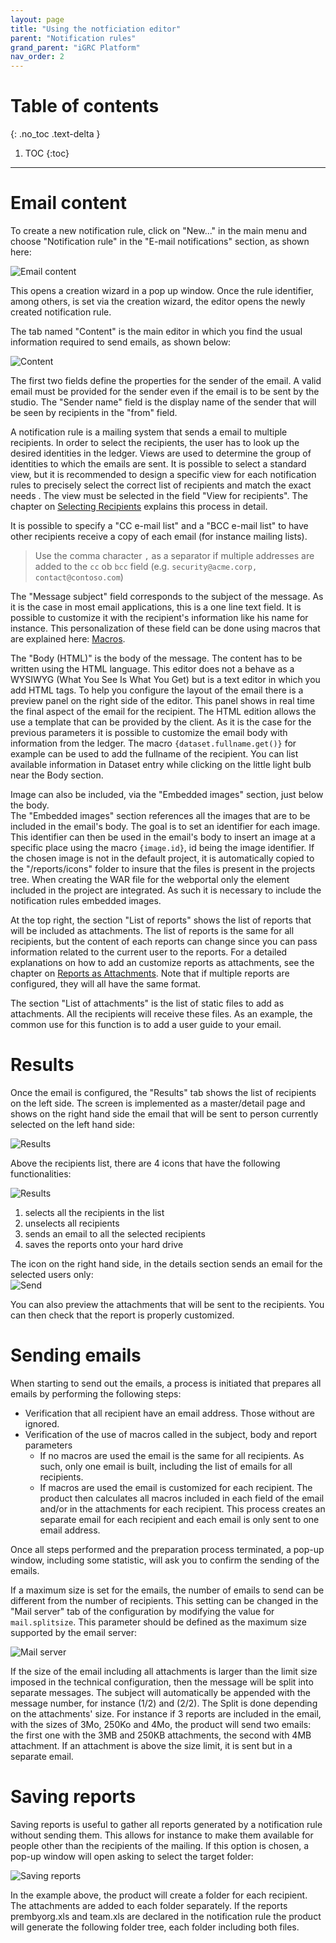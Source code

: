 ```yaml
---
layout: page
title: "Using the notficiation editor"
parent: "Notification rules"
grand_parent: "iGRC Platform"
nav_order: 2
---
```


# Table of contents
{: .no_toc .text-delta }

1. TOC
{:toc}
---

# Email content

To create a new notification rule, click on "New..." in the main menu and choose "Notification rule" in the "E-mail notifications" section, as shown here:  

![Email content](igrc-platform/notification-rules/images/notification-editor-new.png "Email content")

This opens a creation wizard in a pop up window. Once the rule identifier, among others, is set via the creation wizard, the editor opens the newly created notification rule.  

The tab named "Content" is the main editor in which you find the usual information required to send emails, as shown below:  

![Content](igrc-platform/notification-rules/images/notification-editor-content.png "Content")  

The first two fields define the properties for the sender of the email. A valid email must be provided for the sender even if the email is to be sent by the studio. The "Sender name" field is the display name of the sender that will be seen by recipients in the "from" field.  

A notification rule is a mailing system that sends a email to multiple recipients. In order to select the recipients, the user has to look up the desired identities in the ledger. Views are used to determine the group of identities to which the emails are sent. It is possible to select a standard view, but it is recommended to design a specific view for each notification rules to precisely select the correct list of recipients and match the exact needs . The view must be selected in the field "View for recipients". The chapter on [Selecting Recipients](igrc-platform/notification-rules/notification-selecting-recipients.md) explains this process in detail.  

It is possible to specify a "CC e-mail list" and a "BCC e-mail list" to have other recipients receive a copy of each email (for instance mailing lists).  

> Use the comma character `,` as a separator if multiple addresses are added to the `cc` ob `bcc` field (e.g. `security@acme.corp, contact@contoso.com`)

The "Message subject" field corresponds to the subject of the message. As it is the case in most email applications, this is a one line text field. It is possible to customize it with the recipient's information like his name for instance. This personalization of these field can be done using macros that are explained here: [Macros](igrc-platform/notification-rules/notification-macros.md).  

The "Body (HTML)" is the body of the message. The content has to be written using the HTML language. This editor does not a behave as a WYSIWYG (What You See Is What You Get) but is a text editor in which you add HTML tags. To help you configure the layout of the email there is a preview panel on the right side of the editor. This panel shows in real time the final aspect of the email for the recipient. The HTML edition allows the use a template that can be provided by the client. As it is the case for the previous parameters it is possible to customize the email body with information from the ledger. The macro `{dataset.fullname.get()}` for example can be used to add the fullname of the recipient. You can list available information in Dataset entry while clicking on the little light bulb near the Body section.  

Image can also be included, via the "Embedded images" section, just below the body.  
The "Embedded images" section references all the images that are to be included in the email's body. The goal is to set an identifier for each image. This identifier can then be used in the email's body to insert an image at a specific place using the macro `{image.id}`, id being the image identifier. If the chosen image is not in the default project, it is automatically copied to the "/reports/icons" folder to insure that the files is present in the projects tree. When creating the WAR file for the webportal only the element included in the project are integrated. As such it is necessary to include the notification rules embedded images.  

At the top right, the section "List of reports" shows the list of reports that will be included as attachments. The list of reports is the same for all recipients, but the content of each reports can change since you can pass information related to the current user to the reports. For a detailed explanations on how to add an customize reports as attachments, see the chapter on [Reports as Attachments](igrc-platform/notification-rules/notification-reports-as-attachments.md). Note that if multiple reports are configured, they will all have the same format.  

The section "List of attachments" is the list of static files to add as attachments. All the recipients will receive these files. As an example, the common use for this function is to add a user guide to your email.  

# Results

Once the email is configured, the "Results" tab shows the list of recipients on the left side. The screen is implemented as a master/detail page and shows on the right hand side the email that will be sent to person currently selected on the left hand side:  

![Results](igrc-platform/notification-rules/images/notification-editor-results.png "Results")  

Above the recipients list, there are 4 icons that have the following functionalities:  

![Results](igrc-platform/notification-rules/images/notification-editor-icons.png "icons")

1. selects all the recipients in the list
2. unselects all recipients
3. sends an email to all the selected recipients
4. saves the reports onto your hard drive

The icon on the right hand side, in the details section sends an email for the selected users only:  
![Send](igrc-platform/notification-rules/images/notification-editor-send.png "icons")

You can also preview the attachments that will be sent to the recipients. You can then check that the report is properly customized.  

# Sending emails

When starting to send out the emails, a process is initiated that prepares all emails by performing the following steps:  

- Verification that all recipient have an email address. Those without are ignored.
- Verification of the use of macros called in the subject, body and report parameters
  - If no macros are used the email is the same for all recipients. As such, only one email is built, including the list of emails for all recipients.
  - If macros are used the email is customized for each recipient. The product then calculates all macros included in each field of the email and/or in the attachments for each recipient. This process creates an separate email for each recipient and each email is only sent to one email address.  

Once all steps performed and the preparation process terminated, a pop-up window, including some statistic, will ask you to confirm the sending of the emails.  

If a maximum size is set for the emails, the number of emails to send can be different from the number of recipients. This setting can be changed in the "Mail server" tab of the configuration by modifying the value for `mail.splitsize`. This parameter should be defined as the maximum size supported by the email server:  

![Mail server](igrc-platform/notification-rules/images/notification-editor-mail-configuration.png "Mail server configuration" )  

If the size of the email including all attachments is larger than the limit size imposed in the technical configuration, then the message will be split into separate messages. The subject will automatically be appended with the message number, for instance (1/2) and (2/2). The Split is done depending on the attachments' size. For instance if 3 reports are included in the email, with the sizes of 3Mo, 250Ko and 4Mo, the product will send two emails: the first one with the 3MB and 250KB attachments, the second with 4MB attachment. If an attachment is above the size limit, it is sent but in a separate email.  

# Saving reports

Saving reports is useful to gather all reports generated by a notification rule without sending them. This allows for instance to make them available for people other than the recipients of the mailing. If this option is chosen, a pop-up window will open asking to select the target folder:  

![Saving reports](igrc-platform/notification-rules/images/notification-editor-selectFolder.png "Saving reports")  

In the example above, the product will create a folder for each recipient. The attachments are added to each folder separately. If the reports prembyorg.xls and team.xls are declared in the notification rule the product will generate the following folder tree, each folder including both files.  
